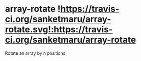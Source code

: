 # array-rotate !https://travis-ci.org/sanketmaru/array-rotate.svg!:https://travis-ci.org/sanketmaru/array-rotate
Rotate an array by n positions
